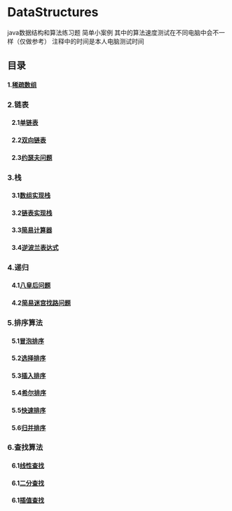 # DataStructures
java数据结构和算法练习题 简单小案例
其中的算法速度测试在不同电脑中会不一样（仅做参考） 注释中的时间是本人电脑测试时间 
<h2>目录</h2>
<h4>1.<a href="https://github.com/Youkehai/DataStructures/blob/master/src/com/ykh/sparesArray/SparseArray.java">稀疏数组</a></h4>
<h3>2.链表</h3>
<h4>&nbsp;&nbsp;&nbsp;2.1<a href="https://github.com/Youkehai/DataStructures/blob/master/src/com/ykh/linkedList/SingleLinkedList/SingleLinkedListDemo.java">单链表</a></h4>
<h4>&nbsp;&nbsp;&nbsp;2.2<a href="https://github.com/Youkehai/DataStructures/blob/master/src/com/ykh/linkedList/DoubleLinkedList/DoubleLinkedListDemo.java">双向链表</a></h4>
<h4>&nbsp;&nbsp;&nbsp;2.3<a href="https://github.com/Youkehai/DataStructures/blob/master/src/com/ykh/linkedList/josephu/josephuDemo.java">约瑟夫问题</a></h4>
<h3>3.栈</h3>
<h4>&nbsp;&nbsp;&nbsp;3.1<a href="https://github.com/Youkehai/DataStructures/blob/master/src/com/ykh/Stack/ArrayStackDemo.java">数组实现栈</a></h4>
<h4>&nbsp;&nbsp;&nbsp;3.2<a href="https://github.com/Youkehai/DataStructures/blob/master/src/com/ykh/Stack/LinkedListStackDemo.java">链表实现栈</a></h4>
<h4>&nbsp;&nbsp;&nbsp;3.3<a href="https://github.com/Youkehai/DataStructures/blob/master/src/com/ykh/Stack/Calculator.java">简易计算器</a></h4>
<h4>&nbsp;&nbsp;&nbsp;3.4<a href="https://github.com/Youkehai/DataStructures/blob/master/src/com/ykh/Stack/PolandNotaion.java">逆波兰表达式</a></h4>

<h3>4.递归</h3>
<h4>&nbsp;&nbsp;&nbsp;4.1<a href="https://github.com/Youkehai/DataStructures/blob/master/src/com/ykh/recursion/Queue8.java">八皇后问题</a></h4>
<h4>&nbsp;&nbsp;&nbsp;4.2<a href="https://github.com/Youkehai/DataStructures/blob/master/src/com/ykh/recursion/MiGong.java">简易迷宫找路问题</a></h4>
<h3>5.排序算法</h3>
<h4>&nbsp;&nbsp;&nbsp;5.1<a href="https://github.com/Youkehai/DataStructures/blob/master/src/com/ykh/sort/BubbleSort.java">冒泡排序</a></h4>
<h4>&nbsp;&nbsp;&nbsp;5.2<a href="https://github.com/Youkehai/DataStructures/blob/master/src/com/ykh/sort/SelectSort.java">选择排序</a></h4>
<h4>&nbsp;&nbsp;&nbsp;5.3<a href="https://github.com/Youkehai/DataStructures/blob/master/src/com/ykh/sort/InsertSort.java">插入排序</a></h4>
<h4>&nbsp;&nbsp;&nbsp;5.4<a href="https://github.com/Youkehai/DataStructures/blob/master/src/com/ykh/sort/ShellSort.java">希尔排序</a></h4>
<h4>&nbsp;&nbsp;&nbsp;5.5<a href="https://github.com/Youkehai/DataStructures/blob/master/src/com/ykh/sort/QuickSort.java">快速排序</a></h4>
<h4>&nbsp;&nbsp;&nbsp;5.6<a href="https://github.com/Youkehai/DataStructures/blob/master/src/com/ykh/sort/MegetSort.java">归并排序</a></h4>
<h3>6.查找算法</h3>
<h4>&nbsp;&nbsp;&nbsp;6.1<a href="https://github.com/Youkehai/DataStructures/blob/master/src/com/ykh/search/SeqSearch.java">线性查找</a></h4>
<h4>&nbsp;&nbsp;&nbsp;6.1<a href="https://github.com/Youkehai/DataStructures/blob/master/src/com/ykh/search/BinarySearch.java">二分查找</a></h4>
<h4>&nbsp;&nbsp;&nbsp;6.1<a href="https://github.com/Youkehai/DataStructures/blob/master/src/com/ykh/search/InsertValueSearch.java">插值查找</a></h4>
